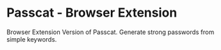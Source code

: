 # Passcat - Browser Extension
Browser Extension Version of Passcat. Generate strong passwords from simple keywords.

